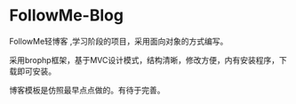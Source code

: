 # FollowMe-Blog

FollowMe轻博客 ,学习阶段的项目，采用面向对象的方式编写。

采用brophp框架，基于MVC设计模式，结构清晰，修改方便，内有安装程序，下载即可安装。

博客模板是仿照最早点点做的。有待于完善。
